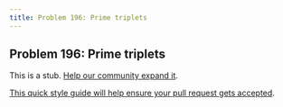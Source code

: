 ```yaml
---
title: Problem 196: Prime triplets
---
```

## Problem 196: Prime triplets

This is a stub. <a href='https://github.com/freecodecamp/guides/tree/master/src/pages/certifications/coding-interview-prep/project-euler/problem-196-prime-triplets/index.md' target='_blank' rel='nofollow'>Help our community expand it</a>.

<a href='https://github.com/freecodecamp/guides/blob/master/README.md' target='_blank' rel='nofollow'>This quick style guide will help ensure your pull request gets accepted</a>.

<!-- The article goes here, in GitHub-flavored Markdown. Feel free to add YouTube videos, images, and CodePen/JSBin embeds  -->
